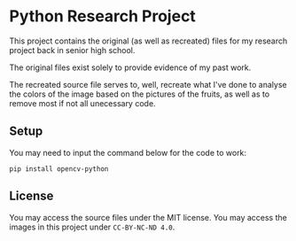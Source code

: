 # Python Research Project

This project contains the original (as well as recreated) files for my research project back in senior high school.

The original files exist solely to provide evidence of my past work.

The recreated source file serves to, well, recreate what I've done to analyse the colors of the image based on the pictures of the fruits, as well as to remove most if not all unecessary code.

## Setup

You may need to input the command below for the code to work:

```
pip install opencv-python
```

## License

You may access the source files under the MIT license.
You may access the images in this project under ``CC-BY-NC-ND 4.0``.